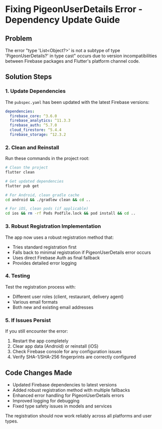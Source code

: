 # Fixing PigeonUserDetails Error - Dependency Update Guide

## Problem
The error "type 'List<Object?>' is not a subtype of type 'PigeonUserDetails?' in type cast" occurs due to version incompatibilities between Firebase packages and Flutter's platform channel code.

## Solution Steps

### 1. Update Dependencies
The `pubspec.yaml` has been updated with the latest Firebase versions:

```yaml
dependencies:
  firebase_core: ^3.6.0
  firebase_analytics: ^11.3.3
  firebase_auth: ^5.7.0
  cloud_firestore: ^5.4.4
  firebase_storage: ^12.3.2
```

### 2. Clean and Reinstall
Run these commands in the project root:

```bash
# Clean the project
flutter clean

# Get updated dependencies
flutter pub get

# For Android, clean gradle cache
cd android && ./gradlew clean && cd ..

# For iOS, clean pods (if applicable)
cd ios && rm -rf Pods Podfile.lock && pod install && cd ..
```

### 3. Robust Registration Implementation
The app now uses a robust registration method that:
- Tries standard registration first
- Falls back to minimal registration if PigeonUserDetails error occurs
- Uses direct Firebase Auth as final fallback
- Provides detailed error logging

### 4. Testing
Test the registration process with:
- Different user roles (client, restaurant, delivery agent)
- Various email formats
- Both new and existing email addresses

### 5. If Issues Persist
If you still encounter the error:
1. Restart the app completely
2. Clear app data (Android) or reinstall (iOS)
3. Check Firebase console for any configuration issues
4. Verify SHA-1/SHA-256 fingerprints are correctly configured

## Code Changes Made
- Updated Firebase dependencies to latest versions
- Added robust registration method with multiple fallbacks
- Enhanced error handling for PigeonUserDetails errors
- Improved logging for debugging
- Fixed type safety issues in models and services

The registration should now work reliably across all platforms and user types.